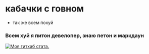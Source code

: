 # кабачки с говном

- так же всем похуй

### Всем хуй я питон девелопер, знаю петон и маркдаун
[![Моя гитхаб стата.](https://github-readme-stats.vercel.app/api?username=RenslyTheDragon&count_private=true)](https://github.com/RenslyTheDragon/github-readme-stats)

